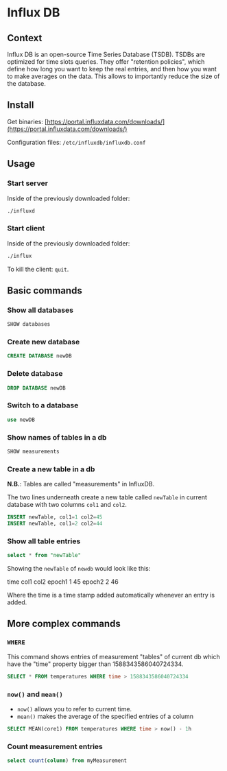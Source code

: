 # Influx DB

## Context

Influx DB is an open-source Time Series Database (TSDB). TSDBs are optimized for time slots queries. They offer "retention policies", which define how long you want to keep the real entries, and then how you want to make averages on the data. This allows to importantly reduce the size of the database.

## Install
Get binaries: [https://portal.influxdata.com/downloads/](https://portal.influxdata.com/downloads/)

Configuration files: `/etc/influxdb/influxdb.conf`

## Usage

### Start server
Inside of the previously downloaded folder: 

```bash
./influxd
```

### Start client
Inside of the previously downloaded folder: 

```bash
./influx
```

To kill the client: `quit`.

## Basic commands

### Show all databases

```sql
SHOW databases
```

### Create new database

```sql
CREATE DATABASE newDB
```

### Delete database

```sql
DROP DATABASE newDB
```

### Switch to a database

```sql
use newDB
```

### Show names of tables in a db

```sql
SHOW measurements
```

### Create a new table in a db

**N.B.**: Tables are called "measurements" in InfluxDB.

The two lines underneath create a new table called `newTable` in current database with two columns `col1` and `col2`.
```sql
INSERT newTable, col1=1 col2=45
INSERT newTable, col1=2 col2=44
```

### Show all table entries

```sql
select * from "newTable"
```

Showing the `newTable` of `newdb` would look like this:

time    col1    col2
epoch1        1       45
epoch2        2       46

Where the time is a time stamp added automatically whenever an entry is added.

## More complex commands

### `WHERE`
This command shows entries of measurement "tables" of current db which have the "time" property bigger than 1588343586040724334.

```sql
SELECT * FROM temperatures WHERE time > 1588343586040724334
```

### `now()` and `mean()`

- `now()` allows you to refer to current time.
- `mean()` makes the average of the specified entries of a column

```sql
SELECT MEAN(core1) FROM temperatures WHERE time > now() - 1h
```

### Count measurement entries

```sql
select count(column) from myMeasurement
```
